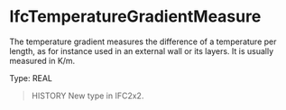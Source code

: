 # IfcTemperatureGradientMeasure

The temperature gradient measures the difference of a temperature per length, as for instance used in an external wall or its layers. It is usually measured in K/m.

Type: REAL

> HISTORY  New type in IFC2x2.
